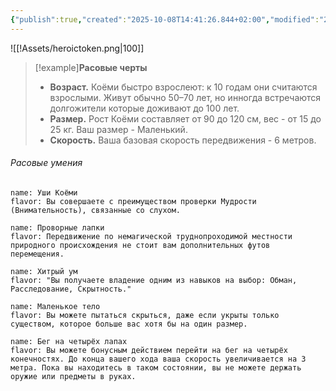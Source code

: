 ```yaml
---
{"publish":true,"created":"2025-10-08T14:41:26.844+02:00","modified":"2025-10-21T11:14:18.516+02:00","tags":["расы"],"cssclasses":""}
---
```



![[!Assets/heroictoken.png|100]]
>[!example]**Расовые черты**
>- **Возраст.** Коёми быстро взрослеют: к 10 годам они считаются взрослыми. Живут обычно 50–70 лет, но инногда встречаются долгожители которые доживают до 100 лет.
>- **Размер.** Рост Коёми составляет от 90 до 120 см, вес - от 15 до 25 кг. Ваш размер - Маленький.
>- **Скорость.** Ваша базовая скорость передвижения - 6 метров.

###### Расовые умения

```ds-ab
name: Уши Коёми
flavor: Вы совершаете с преимуществом проверки Мудрости (Внимательность), связанные со слухом.
```
```ds-ab
name: Проворные лапки
flavor: Передвижение по немагической труднопроходимой местности природного происхождения не стоит вам дополнительных футов перемещения.
```
```ds-ab
name: Хитрый ум
flavor: "Вы получаете владение одним из навыков на выбор: Обман, Расследование, Скрытность."
```
```ds-ab
name: Маленькое тело
flavor: Вы можете пытаться скрыться, даже если укрыты только существом, которое больше вас хотя бы на один размер.
```
```ds-ab
name: Бег на четырёх лапах
flavor: Вы можете бонусным действием перейти на бег на четырёх конечностях. До конца вашего хода ваша скорость увеличивается на 3 метра. Пока вы находитесь в таком состоянии, вы не можете держать оружие или предметы в руках.
```

 
 
 